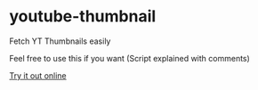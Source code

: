 # youtube-thumbnail
 Fetch YT Thumbnails easily

 Feel free to use this if you want (Script explained with comments)

 [Try it out online](https://yt-thumb.stuffmaker.net)
